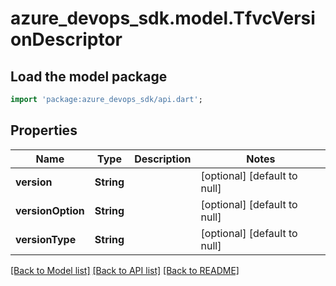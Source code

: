 # azure_devops_sdk.model.TfvcVersionDescriptor

## Load the model package
```dart
import 'package:azure_devops_sdk/api.dart';
```

## Properties
Name | Type | Description | Notes
------------ | ------------- | ------------- | -------------
**version** | **String** |  | [optional] [default to null]
**versionOption** | **String** |  | [optional] [default to null]
**versionType** | **String** |  | [optional] [default to null]

[[Back to Model list]](../README.md#documentation-for-models) [[Back to API list]](../README.md#documentation-for-api-endpoints) [[Back to README]](../README.md)


